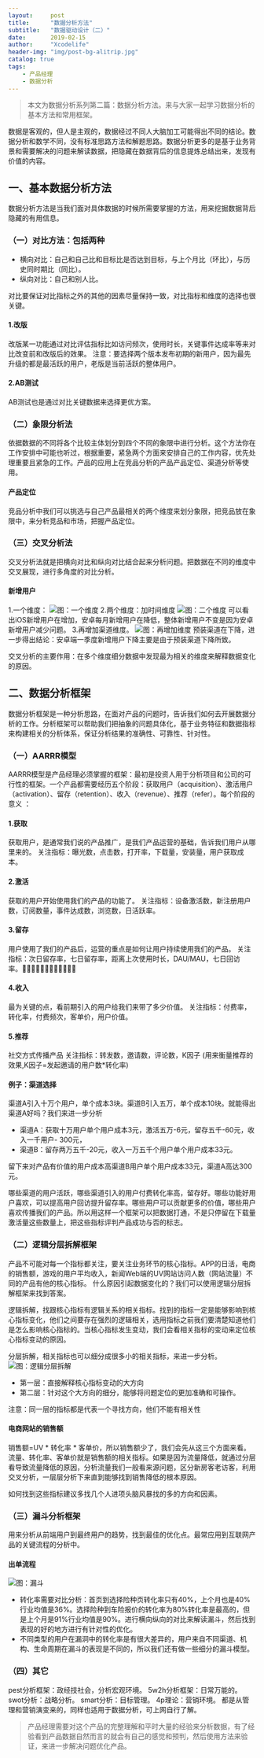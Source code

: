 ```yaml
---
layout:     post
title:      "数据分析方法"
subtitle:   "数据驱动设计（二）"
date:       2019-02-15
author:     "Xcodelife"
header-img: "img/post-bg-alitrip.jpg"
catalog: true
tags:
    - 产品经理
    - 数据分析
---
```

> 本文为数据分析系列第二篇：数据分析方法。来与大家一起学习数据分析的基本方法和常用框架。

数据是客观的，但人是主观的，数据经过不同人大脑加工可能得出不同的结论。数据分析和数学不同，没有标准思路方法和解题思路。数据分析更多的是基于业务背景和需要解决的问题来解读数据，把隐藏在数据背后的信息提炼总结出来，发现有价值的内容。
## 一、基本数据分析方法
数据分析方法是当我们面对具体数据的时候所需要掌握的方法，用来挖掘数据背后隐藏的有用信息。

### （一）对比方法：包括两种
* 横向对比：自己和自己比和目标比是否达到目标，与上个月比（环比），与历史同时期比（同比）。
* 纵向对比：自己和别人比。

对比要保证对比指标之外的其他的因素尽量保持一致，对比指标和维度的选择也很关键。

#### 1.改版
改版某一功能通过对比评估指标比如访问频次，使用时长，关键事件达成率等来对比改变前和改版后的效果。
注意：要选择两个版本发布初期的新用户，因为最先升级的都是最活跃的用户，老版是当前活跃的整体用户。
#### 2.AB测试
AB测试也是通过对比关键数据来选择更优方案。
### （二）象限分析法
依据数据的不同将各个比较主体划分到四个不同的象限中进行分析。这个方法你在工作安排中可能也听过，根据重要，紧急两个方面来安排自己的工作内容，优先处理重要且紧急的工作。产品的应用上在竞品分析的产品产品定位、渠道分析等使用。

#### 产品定位
竞品分析中我们可以挑选与自己产品最相关的两个维度来划分象限，把竞品放在象限中，来分析竞品和市场，把握产品定位。

### （三）交叉分析法
交叉分析法就是把横向对比和纵向对比结合起来分析问题。把数据在不同的维度中交叉展现，进行多角度的对比分析。
#### 新增用户
1.一个维度：
![图：一个维度](/img/in-post/newUsers1.jpg)
2.两个维度：加时间维度 
![图：二个维度](/img/in-post/newUsers2.jpg)
可以看出iOS新增用户在增加，安卓每月新增用户在降低，整体新增用户不变是因为安卓新增用户减少问题。
3.再增加渠道维度。
![图：再增加维度](/img/in-post/newUsers3.jpg)
预装渠道在下降，进一步得出结论：安卓端一季度新增用户下降主要是由于预装渠道下降所致。

交叉分析的主要作用：在多个维度细分数据中发现最为相关的维度来解释数据变化的原因。
## 二、数据分析框架
数据分析框架是一种分析思路，在面对产品的问题时，告诉我们如何去开展数据分析的工作。分析框架可以帮助我们把抽象的问题具体化，基于业务特征和数据指标来构建相关的分析体系，保证分析结果的准确性、可靠性、针对性。 

### （一）AARRR模型
AARRR模型是产品经理必须掌握的框架：最初是投资人用于分析项目和公司的可行性的框架。一个产品都需要经历五个阶段：获取用户（acquisition）、激活用户（activation）、留存（retention）、收入（revenue）、推荐（refer）。每个阶段的意义 ：
#### 1.获取
获取用户，是通常我们说的产品推广，是我们产品运营的基础，告诉我们用户从哪里来的。 
关注指标：曝光数，点击数，打开率，下载量，安装量，用户获取成本。
#### 2.激活
获取的用户开始使用我们的产品的功能了。
关注指标：设备激活数，新注册用户数，订阅数量，事件达成数，浏览数，日活跃率。
#### 3.留存
用户使用了我们的产品后，运营的重点是如何让用户持续使用我们的产品。
关注指标：次日留存率，七日留存率，距离上次使用时长，DAU/MAU，七日回访率。
#### 4.收入
最为关键的点，看前期引入的用户给我们来带了多少价值。
关注指标：付费率，转化率，付费频次，客单价，用户价值。
#### 5.推荐
社交方式传播产品
关注指标：转发数，邀请数，评论数，K因子 (用来衡量推荐的效果,K因子=发起邀请的用户数*转化率)

#### 例子：渠道选择
渠道A引入十万个用户，单个成本3块。渠道B引入五万，单个成本10块。就能得出渠道A好吗？我们来进一步分析

* 渠道A：获取十万用户单个用户成本3元，激活五万-6元，留存五千-60元，收入一千用户- 300元，
* 渠道B：留存两万五千-20元，收入一万五千个用户单个用户成本33元。

留下来对产品有价值的用户成本高渠道B用户单个用户成本33元，渠道A高达300元。

哪些渠道的用户活跃，哪些渠道引入的用户付费转化率高，留存好。哪些功能好用户喜欢，可以提高用户回访提升留存率。哪些用户可以贡献更多的价值，哪些用户喜欢传播我们的产品。所以用这样一个框架可以把数据打通，不是只停留在下载量激活量这些数量上，把这些指标评判产品成功与否的标志。 
### （二）逻辑分层拆解框架
产品不可能对每一个指标都关注，要关注业务环节的核心指标。APP的日活，电商的销售额，游戏的用户平均收入，新闻Web端的UV网站访问人数（网站流量）不同的产品有他的核心指标。
什么原因引起数据变化的？我们可以使用逻辑分层拆解框架来找到答案。

逻辑拆解，找跟核心指标有逻辑关系的相关指标。找到的指标一定是能够影响到核心指标变化，他们之间要存在强烈的逻辑相关，选用指标之前我们要清楚知道他们是怎么影响核心指标的。当核心指标发生变动，我们会看相关指标的变动来定位核心指标变动的原因。

分层拆解，相关指标也可以细分成很多小的相关指标，来进一步分析。
![图：逻辑分层拆解](/img/in-post/逻辑分层拆解.png)

* 第一层：直接解释核心指标变动的大方向
* 第二层：针对这个大方向的细分，能够将问题定位的更加准确和可操作。

注意：同一层的指标都是代表一个寻找方向，他们不能有相关性 
#### 电商网站的销售额
销售额=UV * 转化率 * 客单价，所以销售额少了，我们会先从这三个方面来看。流量、转化率、客单价就是销售额的相关指标。如果是因为流量降低，就通过分层看导致流量降低的原因，分析流量我们一般看来源问题，区分新房客老访客，利用交叉分析，一层层分析下来直到能够找到销售降低的根本原因。

如何找到这些指标建议多找几个人进项头脑风暴找的多的方向和因素。 
### （三）漏斗分析框架
用来分析从前端用户到最终用户的趋势，找到最佳的优化点。最常应用到互联网产品的关键流程的分析中。 
#### 出单流程
![图：漏斗](/img/in-post/漏斗.jpg)

* 转化率需要对比分析：首页到选择险种页转化率只有40%，上个月也是40%行业均值是36%。选择险种到车险报价的转化率为80%转化率是最高的，但是上个月是91%行业均值是90%。进行横向纵向的对比来解读漏斗，然后找到表现的好的地方进行有针对性的优化。
* 不同类型的用户在漏洞中的转化率是有很大差异的，用户来自不同渠道、机构、生命周期在漏斗的表现是不同的，所以我们还有做一些细分的漏斗模型。 
### （四）其它
pest分析框架：政经技社会，分析宏观环境。
5w2h分析框架：日常万能的。
swot分析：战略分析。
smart分析：目标管理。
4p理论：营销环境。
都是从管理和营销演变来的，同样也适用于数据分析，可上网自行了解。 

> 产品经理需要对这个产品的完整理解和平时大量的经验来分析数据，有了经验看到产品数据自然而言的就会有自己的感觉和预判，然后使用方法来验证，来进一步解决问题优化产品。


